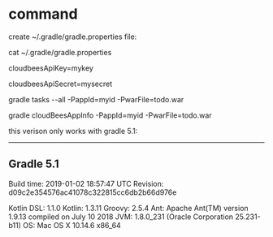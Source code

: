 
# command
create ~/.gradle/gradle.properties file:

cat ~/.gradle/gradle.properties

cloudbeesApiKey=mykey

cloudbeesApiSecret=mysecret

gradle tasks --all -PappId=myid -PwarFile=todo.war

gradle cloudBeesAppInfo -PappId=myid -PwarFile=todo.war


this verison only works with gradle 5.1:


------------------------------------------------------------
Gradle 5.1
------------------------------------------------------------

Build time:   2019-01-02 18:57:47 UTC
Revision:     d09c2e354576ac41078c322815cc6db2b66d976e

Kotlin DSL:   1.1.0
Kotlin:       1.3.11
Groovy:       2.5.4
Ant:          Apache Ant(TM) version 1.9.13 compiled on July 10 2018
JVM:          1.8.0_231 (Oracle Corporation 25.231-b11)
OS:           Mac OS X 10.14.6 x86_64

